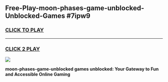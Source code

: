 
## Free-Play-moon-phases-game-unblocked-Unblocked-Games #7ipw9
<h3>
<a href="https://news.freeplayer.one?title=moon-phases-game-unblocked&ref=8M">CLICK TO PLAY</a></h3>
<hr>

<h3>
<a href="https://news.freeplayer.one?title=moon-phases-game-unblocked&ref=8M">CLICK 2 PLAY</a>
  
</h3>

<a href="https://news.freeplayer.one?title=moon-phases-game-unblocked&ref=8M"><img src="https://clearcache.store/games.png"></a>


**moon-phases-game-unblocked games unblocked: Your Gateway to Fun and Accessible Online Gaming**
